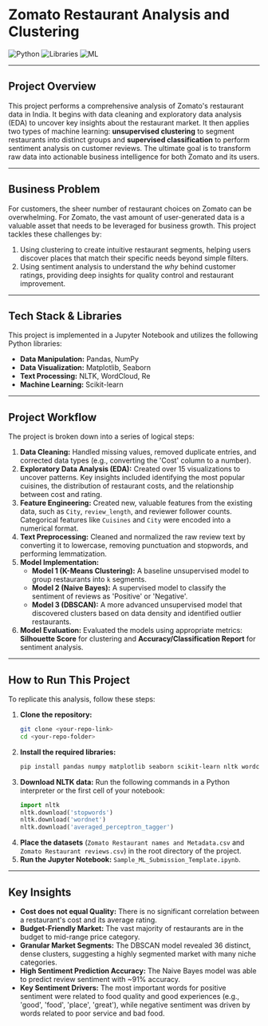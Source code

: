 # Zomato Restaurant Analysis and Clustering

![Python](https://img.shields.io/badge/Python-3.10-blue.svg)
![Libraries](https://img.shields.io/badge/Libraries-Pandas%20%7C%20Scikit--learn%20%7C%20NLTK-orange.svg)
![ML](https://img.shields.io/badge/ML-Clustering%20%7C%20Sentiment%20Analysis-green.svg)

---
## Project Overview

This project performs a comprehensive analysis of Zomato's restaurant data in India. It begins with data cleaning and exploratory data analysis (EDA) to uncover key insights about the restaurant market. It then applies two types of machine learning: **unsupervised clustering** to segment restaurants into distinct groups and **supervised classification** to perform sentiment analysis on customer reviews. The ultimate goal is to transform raw data into actionable business intelligence for both Zomato and its users.

---
## Business Problem

For customers, the sheer number of restaurant choices on Zomato can be overwhelming. For Zomato, the vast amount of user-generated data is a valuable asset that needs to be leveraged for business growth. This project tackles these challenges by:
1.  Using clustering to create intuitive restaurant segments, helping users discover places that match their specific needs beyond simple filters.
2.  Using sentiment analysis to understand the *why* behind customer ratings, providing deep insights for quality control and restaurant improvement.

---
## Tech Stack & Libraries

This project is implemented in a Jupyter Notebook and utilizes the following Python libraries:
* **Data Manipulation:** Pandas, NumPy
* **Data Visualization:** Matplotlib, Seaborn
* **Text Processing:** NLTK, WordCloud, Re
* **Machine Learning:** Scikit-learn

---
## Project Workflow

The project is broken down into a series of logical steps:

1.  **Data Cleaning:** Handled missing values, removed duplicate entries, and corrected data types (e.g., converting the 'Cost' column to a number).
2.  **Exploratory Data Analysis (EDA):** Created over 15 visualizations to uncover patterns. Key insights included identifying the most popular cuisines, the distribution of restaurant costs, and the relationship between cost and rating.
3.  **Feature Engineering:** Created new, valuable features from the existing data, such as `City`, `review_length`, and reviewer follower counts. Categorical features like `Cuisines` and `City` were encoded into a numerical format.
4.  **Text Preprocessing:** Cleaned and normalized the raw review text by converting it to lowercase, removing punctuation and stopwords, and performing lemmatization.
5.  **Model Implementation:**
    * **Model 1 (K-Means Clustering):** A baseline unsupervised model to group restaurants into `k` segments.
    * **Model 2 (Naive Bayes):** A supervised model to classify the sentiment of reviews as 'Positive' or 'Negative'.
    * **Model 3 (DBSCAN):** A more advanced unsupervised model that discovered clusters based on data density and identified outlier restaurants.
6.  **Model Evaluation:** Evaluated the models using appropriate metrics: **Silhouette Score** for clustering and **Accuracy/Classification Report** for sentiment analysis.

---
## How to Run This Project

To replicate this analysis, follow these steps:

1.  **Clone the repository:**
    ```bash
    git clone <your-repo-link>
    cd <your-repo-folder>
    ```
2.  **Install the required libraries:**
    ```bash
    pip install pandas numpy matplotlib seaborn scikit-learn nltk wordcloud
    ```
3.  **Download NLTK data:**
    Run the following commands in a Python interpreter or the first cell of your notebook:
    ```python
    import nltk
    nltk.download('stopwords')
    nltk.download('wordnet')
    nltk.download('averaged_perceptron_tagger')
    ```
4.  **Place the datasets** (`Zomato Restaurant names and Metadata.csv` and `Zomato Restaurant reviews.csv`) in the root directory of the project.
5.  **Run the Jupyter Notebook:** `Sample_ML_Submission_Template.ipynb`.

---
## Key Insights

* **Cost does not equal Quality:** There is no significant correlation between a restaurant's cost and its average rating.
* **Budget-Friendly Market:** The vast majority of restaurants are in the budget to mid-range price category.
* **Granular Market Segments:** The DBSCAN model revealed 36 distinct, dense clusters, suggesting a highly segmented market with many niche categories.
* **High Sentiment Prediction Accuracy:** The Naive Bayes model was able to predict review sentiment with ~91% accuracy.
* **Key Sentiment Drivers:** The most important words for positive sentiment were related to food quality and good experiences (e.g., 'good', 'food', 'place', 'great'), while negative sentiment was driven by words related to poor service and bad food.